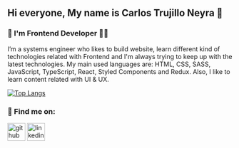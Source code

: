 ## Hi everyone, My name is Carlos Trujillo Neyra 👋
### :large_blue_circle: I'm Frontend Developer 👨‍💻
I’m a systems engineer who likes to build website, learn different kind of technologies related with Frontend and I'm always trying to keep up with the latest technologies. My main used languages are: HTML, CSS, SASS, JavaScript, TypeScript, React, Styled Components and Redux. Also, I like to learn content related with UI & UX. 
  
[![Top Langs](https://github-readme-stats.vercel.app/api/top-langs/?username=carlostrujilloneyra)](https://github.com/anuraghazra/github-readme-stats)
 
### :large_blue_circle: Find me on:
 
 [<img src='https://cdn.jsdelivr.net/npm/simple-icons@3.0.1/icons/github.svg' alt='github' height='40'>](https://github.com/carlostrujilloneyra)  [<img src='https://cdn.jsdelivr.net/npm/simple-icons@3.0.1/icons/linkedin.svg' alt='linkedin' color='#fff' height='40'>](https://www.linkedin.com/in/carlostrujillo21/)

